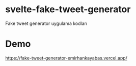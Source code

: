 # svelte-fake-tweet-generator

Fake tweet generator uygulama kodları

# Demo
https://fake-tweet-generator-emirhankayabas.vercel.app/
